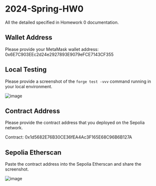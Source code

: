 # 2024-Spring-HW0

All the detailed specified in Homework 0 documentation.

## Wallet Address
Please provide your MetaMask wallet address: 0x6E7C903EEc2d24e2927893E9079eFCE7143CF355

## Local Testing
Please provide a screenshot of the `forge test -vvv` command running in your local environment.

![image](https://hackmd.io/_uploads/B12rHDi2p.png)

## Contract Address
Please provide the contract address that you deployed on the Sepolia network.

Contract: 0x1d5682E76B30CE36fEA4Ac3F165E68C96B6B127A

## Sepolia Etherscan
Paste the contract address into the Sepolia Etherscan and share the screenshot.

![image](https://hackmd.io/_uploads/HJoIrDo26.png)
